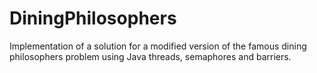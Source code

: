 # DiningPhilosophers
Implementation of a solution for a modified version of the famous dining philosophers problem using Java threads, semaphores and barriers.
